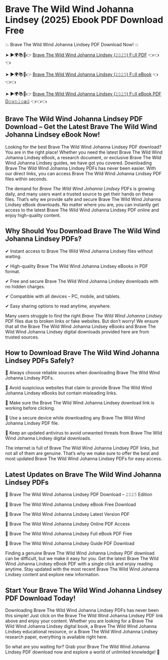 # Brave The Wild Wind Johanna Lindsey (2025) Ebook PDF Download Free

💥 Brave The Wild Wind Johanna Lindsey PDF Download Now! 💥

➤ ►🌍📚📱👉 [Brave The Wild Wind Johanna Lindsey (𝟸𝟶𝟸𝟻) F𝚞ll PDF](https://getpdf.xyz/brave-the-wild-wind-johanna-lindsey) 👈👈👈


➤ ►🌍📚📱👉 [Brave The Wild Wind Johanna Lindsey (𝟸𝟶𝟸𝟻) F𝚞ll eBook](https://getpdf.xyz/brave-the-wild-wind-johanna-lindsey) 👈👈👈


➤ ►🌍📚📱👉 [Brave The Wild Wind Johanna Lindsey (𝟸𝟶𝟸𝟻) F𝚞ll eBook PDF D𝚘𝚠𝚗𝚕𝚘a𝚍](https://getpdf.xyz/brave-the-wild-wind-johanna-lindsey) 👈👈👈


## Brave The Wild Wind Johanna Lindsey PDF Download – Get the Latest Brave The Wild Wind Johanna Lindsey eBook Now!

Looking for the best Brave The Wild Wind Johanna Lindsey PDF download? You are in the right place! Whether you need the latest Brave The Wild Wind Johanna Lindsey eBook, a research document, or exclusive Brave The Wild Wind Johanna Lindsey guides, we have got you covered. Downloading Brave The Wild Wind Johanna Lindsey PDFs has never been easier. With our direct links, you can access Brave The Wild Wind Johanna Lindsey PDF files within seconds.

The demand for *Brave The Wild Wind Johanna Lindsey* PDFs is growing daily, and many users want a trusted source to get their hands on these files. That’s why we provide safe and secure Brave The Wild Wind Johanna Lindsey eBook downloads. No matter where you are, you can instantly get access to the latest Brave The Wild Wind Johanna Lindsey PDF online and enjoy high-quality content.

## Why Should You Download Brave The Wild Wind Johanna Lindsey PDFs?

✔ Instant access to Brave The Wild Wind Johanna Lindsey files without waiting.

✔ High-quality Brave The Wild Wind Johanna Lindsey eBooks in PDF format.

✔ Free and secure Brave The Wild Wind Johanna Lindsey downloads with no hidden charges.

✔ Compatible with all devices – PC, mobile, and tablets.

✔ Easy sharing options to read anytime, anywhere.

Many users struggle to find the right *Brave The Wild Wind Johanna Lindsey* PDF files due to broken links or fake websites. But don’t worry! We ensure that all the Brave The Wild Wind Johanna Lindsey eBooks and Brave The Wild Wind Johanna Lindsey digital downloads provided here are from trusted sources.

## How to Download Brave The Wild Wind Johanna Lindsey PDFs Safely?

📌 Always choose reliable sources when downloading Brave The Wild Wind Johanna Lindsey PDFs.

📌 Avoid suspicious websites that claim to provide Brave The Wild Wind Johanna Lindsey eBooks but contain misleading links.

📌 Make sure the Brave The Wild Wind Johanna Lindsey download link is working before clicking.

📌 Use a secure device while downloading any Brave The Wild Wind Johanna Lindsey PDF file.

📌 Keep an updated antivirus to avoid unwanted threats from Brave The Wild Wind Johanna Lindsey digital downloads.

The internet is full of Brave The Wild Wind Johanna Lindsey PDF links, but not all of them are genuine. That’s why we make sure to offer the best and most updated Brave The Wild Wind Johanna Lindsey PDFs for easy access.

## Latest Updates on Brave The Wild Wind Johanna Lindsey PDFs

🔹 Brave The Wild Wind Johanna Lindsey PDF Download – 𝟸𝟶𝟸𝟻 Edition

🔹 Brave The Wild Wind Johanna Lindsey eBook Free Download

🔹 Brave The Wild Wind Johanna Lindsey Latest Version PDF

🔹 Brave The Wild Wind Johanna Lindsey Online PDF Access

🔹 Brave The Wild Wind Johanna Lindsey Full eBook PDF Free

🔹 Brave The Wild Wind Johanna Lindsey Guide PDF Download

Finding a genuine Brave The Wild Wind Johanna Lindsey PDF download can be difficult, but we make it easy for you. Get the latest Brave The Wild Wind Johanna Lindsey eBook PDF with a single click and enjoy reading anytime. Stay updated with the most recent Brave The Wild Wind Johanna Lindsey content and explore new information.

## Start Your Brave The Wild Wind Johanna Lindsey PDF Download Today!

Downloading Brave The Wild Wind Johanna Lindsey PDFs has never been this simple! Just click on the Brave The Wild Wind Johanna Lindsey PDF link above and enjoy your content. Whether you are looking for a Brave The Wild Wind Johanna Lindsey digital book, a Brave The Wild Wind Johanna Lindsey educational resource, or a Brave The Wild Wind Johanna Lindsey research paper, everything is available right here.

So what are you waiting for? Grab your Brave The Wild Wind Johanna Lindsey PDF download now and explore a world of unlimited knowledge! 🚀